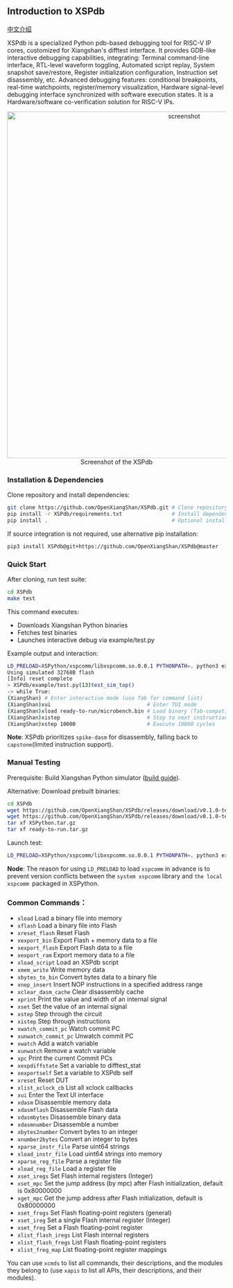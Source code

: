 ## Introduction to XSPdb

[中文介绍](/README.cn.md)

XSPdb is a specialized Python pdb-based debugging tool for RISC-V IP cores, customized for Xiangshan's difftest interface. It provides GDB-like interactive debugging capabilities, integrating: Terminal command-line interface, RTL-level waveform toggling, Automated script replay, System snapshot save/restore, Register initialization configuration, Instruction set disassembly, etc. Advanced debugging features: conditional breakpoints, real-time watchpoints, register/memory visualization, Hardware signal-level debugging interface synchronized with software execution states. It is a Hardware/software co-verification solution for RISC-V IPs.


<div align="center">
<img src="/.github/screenshot.png" alt="screenshot" width="800" />
<br>
Screenshot of the XSPdb
</div>

### Installation & Dependencies

Clone repository and install dependencies:
```bash
git clone https://github.com/OpenXiangShan/XSPdb.git # Clone repository
pip install -r XSPdb/requirements.txt                # Install dependencies
pip install .                                        # Optional installation
```

If source integration is not required, use alternative pip installation:
```bash
pip3 install XSPdb@git+https://github.com/OpenXiangShan/XSPdb@master
```

### Quick Start

After cloning, run test suite:
```bash
cd XSPdb
make test
```

This command executes:
- Downloads Xiangshan Python binaries
- Fetches test binaries
- Launches interactive debug via example/test.py

Example output and interaction:
```bash
LD_PRELOAD=XSPython/xspcomm/libxspcomm.so.0.0.1 PYTHONPATH=. python3 example/test.py
Using simulated 32768B flash
[Info] reset complete
> XSPdb/example/test.py(13)test_sim_top()
-> while True:
(XiangShan) # Enter interactive mode (use Tab for command list)
(XiangShan)xui                               # Enter TUI mode
(XiangShan)xload ready-to-run/microbench.bin # Load binary (Tab-compatible)
(XiangShan)xistep                            # Step to next instruction commit
(XiangShan)xstep 10000                       # Execute 10000 cycles
```

**Note**: XSPdb prioritizes `spike-dasm` for disassembly, falling back to `capstone`(limited instruction support).

### Manual Testing

Prerequisite: Build Xiangshan Python simulator ([build guide]()).

Alternative: Download prebuilt binaries:
```bash
cd XSPdb
wget https://github.com/OpenXiangShan/XSPdb/releases/download/v0.1.0-test/XSPython.tar.gz
wget https://github.com/OpenXiangShan/XSPdb/releases/download/v0.1.0-test/ready-to-run.tar.gz
tar xf XSPython.tar.gz
tar xf ready-to-run.tar.gz
```

Launch test:
```bash
LD_PRELOAD=XSPython/xspcomm/libxspcomm.so.0.0.1 PYTHONPATH=. python3 example/test.py
```

**Node**: The reason for using `LD_PRELOAD` to load `xspcomm` in advance is to prevent version conflicts between the `system xspcomm` library and `the local xspcomm `packaged in XSPython.

### Common Commands：

- `xload` Load a binary file into memory
- `xflash` Load a binary file into Flash
- `xreset_flash` Reset Flash
- `xexport_bin` Export Flash + memory data to a file
- `xexport_flash` Export Flash data to a file
- `xexport_ram` Export memory data to a file
- `xload_script` Load an XSPdb script
- `xmem_write` Write memory data
- `xbytes_to_bin` Convert bytes data to a binary file
- `xnop_insert` Insert NOP instructions in a specified address range
- `xclear_dasm_cache` Clear disassembly cache
- `xprint` Print the value and width of an internal signal
- `xset` Set the value of an internal signal
- `xstep` Step through the circuit
- `xistep` Step through instructions
- `xwatch_commit_pc` Watch commit PC
- `xunwatch_commit_pc` Unwatch commit PC
- `xwatch` Add a watch variable
- `xunwatch` Remove a watch variable
- `xpc` Print the current Commit PCs
- `xexpdiffstate` Set a variable to difftest_stat
- `xexportself` Set a variable to XSPdb self
- `xreset` Reset DUT
- `xlist_xclock_cb` List all xclock callbacks
- `xui` Enter the Text UI interface
- `xdasm` Disassemble memory data
- `xdasmflash` Disassemble Flash data
- `xdasmbytes` Disassemble binary data
- `xdasmnumber` Disassemble a number
- `xbytes2number` Convert bytes to an integer
- `xnumber2bytes` Convert an integer to bytes
- `xparse_instr_file` Parse uint64 strings
- `xload_instr_file` Load uint64 strings into memory
- `xparse_reg_file` Parse a register file
- `xload_reg_file` Load a register file
- `xset_iregs` Set Flash internal registers (Integer)
- `xset_mpc` Set the jump address (by mpc) after Flash initialization, default is 0x80000000
- `xget_mpc` Get the jump address after Flash initialization, default is 0x80000000
- `xset_fregs` Set Flash floating-point registers (general)
- `xset_ireg` Set a single Flash internal register (Integer)
- `xset_freg` Set a Flash floating-point register
- `xlist_flash_iregs` List Flash internal registers
- `xlist_flash_fregs` List Flash floating-point registers
- `xlist_freg_map` List floating-point register mappings

You can use `xcmds` to list all commands, their descriptions, and the modules they belong to (use `xapis` to list all APIs, their descriptions, and their modules).